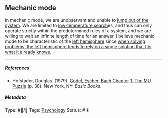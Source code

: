 ## Mechanic mode

In mechanic mode, we are unobservant and unable to [jump out of the system](Jump%20out%20of%20the%20system.md). We are limited to [low-temperature search](Low-temperature%20search.md)es, and thus can only operate strictly within the predetermined rules of a system, and we are willing to wait an infinite length of time for an answer. I believe mechanic mode to be characteristic of the [left hemisphere](Left%20hemisphere.md) since [when solving problems, the left hemisphere tends to rely on a single solution that fits what it already knows](When%20solving%20problems,%20the%20left%20hemisphere%20tends%20to%20rely%20on%20a%20single%20solution%20that%20fits%20what%20it%20already%20knows.md).

---

##### References

* Hofstader, Douglas. (1979). [Godel, Escher, Bach Chapter 1. The MU Puzzle](Godel,%20Escher,%20Bach%20Chapter%201.%20The%20MU%20Puzzle.md) (p. 38). New York, NY: *Basic Books*.

##### Metadata

Type: #🔵/🔵 
Tags: [Psychology](Psychology.md)
Status: #☀️ 

